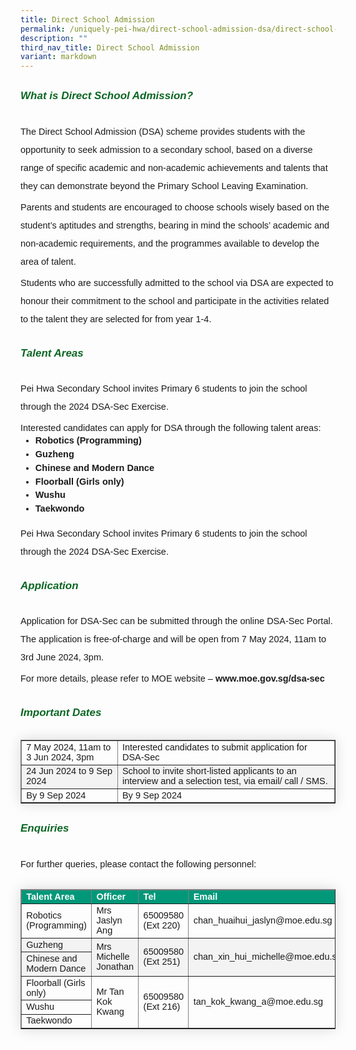 ```yaml
---
title: Direct School Admission
permalink: /uniquely-pei-hwa/direct-school-admission-dsa/direct-school-admission/
description: ""
third_nav_title: Direct School Admission
variant: markdown
---
```

<h6 style="color:#0B6623;font-family:sans-serif;font-weight:bold;margin-top:30px;"><strong style="font-family:sans-serif;font-size:17px;color:#0B6623;">What is Direct School Admission?</strong></h6>
<p style="font-size:14.5px; line-height:2;margin-top:5px;margin-bottom:0;font-family:sans-serif;">The Direct School Admission (DSA) scheme provides students with the opportunity to seek admission to a secondary school, based on a diverse range of specific academic and non-academic achievements and talents that they can demonstrate beyond the Primary School Leaving Examination.</p>

<p style="font-size:14.5px; line-height:2;margin-top:5px;margin-bottom:0;font-family:sans-serif;">Parents and students are encouraged to choose schools wisely based on the student’s aptitudes and strengths, bearing in mind the schools’ academic and non-academic requirements, and the programmes available to develop the area of talent.</p>

<p style="font-size:14.5px;line-height:2;margin-top:5px;margin-bottom:0;font-family:sans-serif;">Students who are successfully admitted to the school via DSA are expected to honour their commitment to the school and participate in the activities related to the talent they are selected for from year 1-4.</p>

<h6 style="color:#0B6623;font-family:sans-serif;font-weight:bold;margin-top:30px;"><strong style="font-family:sans-serif;font-size:17px;color:#0B6623;">Talent Areas</strong></h6>
<p style="font-size:14.5px; line-height:2;margin-top:5px;margin-bottom:0;font-family:sans-serif;">Pei Hwa Secondary School invites Primary 6 students to join the school through the 2024 DSA-Sec Exercise.</p>

<p style="font-size:14.5px; line-height:2;margin-top:5px;margin-bottom:0;font-family:sans-serif;">Interested candidates can apply for DSA through the following talent areas:</p>

<ul style="margin-top:-5px;">
<li style="font-size:14.5px; line-height:1.5;font-family:sans-serif;"><a style="font-size:14.5px; line-height:1.5;font-family:sans-serif;font-weight:bold;text-decoration: none;" href="https://moe-peihwasec-staging.netlify.app/learning-at-pei-hwa/cca/sports-games/wushu/">Robotics (Programming)</a></li>
<li style="font-size:14.5px; line-height:1.5;font-family:sans-serif;"><a style="font-size:14.5px; line-height:1.5;font-family:sans-serif;font-weight:bold;text-decoration: none;" href="https://moe-peihwasec-staging.netlify.app/learning-at-pei-hwa/cca/sports-games/wushu/">Guzheng</a></li>
<li style="font-size:14.5px;line-height:1.5;font-family:sans-serif;margin-bottom:0px;"><a style="font-size:14.5px; line-height:1.5;font-family:sans-serif;font-weight:bold;text-decoration: none;" href="https://moe-peihwasec-staging.netlify.app/learning-at-pei-hwa/cca/sports-games/wushu/">Chinese and Modern Dance</a></li>
<li style="font-size:14.5px;line-height:1.5;font-family:sans-serif;"><a style="font-size:14.5px; line-height:1.5;font-family:sans-serif;font-weight:bold;text-decoration: none;" href="https://moe-peihwasec-staging.netlify.app/learning-at-pei-hwa/cca/sports-games/wushu/">	Floorball (Girls only)</a></li>
<li style="font-size:14.5px;line-height:1.5;font-family:sans-serif;"><a style="font-size:14.5px; line-height:1.5;font-family:sans-serif;font-weight:bold;text-decoration: none;" href="https://moe-peihwasec-staging.netlify.app/learning-at-pei-hwa/cca/sports-games/wushu/">Wushu</a></li>
<li style="font-size:14.5px;line-height:1.5;font-family:sans-serif;margin-bottom:0px;"><a style="font-size:14.5px; line-height:1.5;font-family:sans-serif;font-weight:bold;text-decoration: none;" href="https://moe-peihwasec-staging.netlify.app/learning-at-pei-hwa/cca/sports-games/wushu/">Taekwondo</a></li>
</ul>

<p style="font-size:14.5px; line-height:2;margin-top:5px;margin-bottom:0;font-family:sans-serif;"></p><p style="font-size:14.5px; line-height:2;margin-top:5px;margin-bottom:0;font-family:sans-serif;">Pei Hwa Secondary School invites Primary 6 students to join the school through the 2024 DSA-Sec Exercise.</p>

<h6 style="color:#0B6623;font-family:sans-serif;font-weight:bold;margin-top:30px;"><strong style="font-family:sans-serif;font-size:17px;color:#0B6623;">Application</strong></h6>
<p style="font-size:14.5px; line-height:2;margin-top:5px;margin-bottom:0;font-family:sans-serif;">Application for DSA-Sec can be submitted through the online DSA-Sec Portal. The application is free-of-charge and will be open from 7 May 2024, 11am to 3rd June 2024, 3pm.</p>

<p style="font-size:14.5px; line-height:2;margin-top:5px;margin-bottom:0;font-family:sans-serif;">For more details, please refer to MOE website – <a style="font-size:14.5px; line-height:1.5;font-family:sans-serif;font-weight:bold;text-decoration: none;" href="www.moe.gov.sg/dsa-sec">www.moe.gov.sg/dsa-sec</a> </p>

<h6 style="color:#0B6623;font-family:sans-serif;font-weight:bold;margin-top:30px;"><strong style="font-family:sans-serif;font-size:17px;color:#0B6623;">Important Dates</strong></h6>

<table style="border-collapse: collapse;margin: 0 0;font-size:14.5px;font-family: sans-serif;box-shadow: 0 0 20px rgba(0, 0, 0, 0.15);" border="1">
	
<tbody>
<tr>
				<td style="font-family:sans-serif;">7 May 2024, 11am to 3 Jun 2024, 3pm</td>
	<td style="font-family:sans-serif;margin-bottom:5px;">Interested candidates to submit application for DSA-Sec<br>
</td></tr>
	

			
<tr style="background-color: #f3f3f3;">
				<td style="font-family:sans-serif;">24 Jun 2024 to 9 Sep 2024</td>
				<td style="font-family:sans-serif;margin-bottom:5px;">School to invite short-listed applicants to an interview and a selection test, via email/ call / SMS.</td>
</tr>
			
<tr>
				<td style="font-family:sans-serif;">By 9 Sep 2024</td>
				<td style="font-family:sans-serif;margin-bottom:5px;">By 9 Sep 2024
</td></tr>
						
</tbody>
</table>

<h6 style="color:#0B6623;font-family:sans-serif;font-weight:bold;margin-top:30px;"><strong style="font-family:sans-serif;font-size:17px;color:#0B6623;">Enquiries</strong></h6>
<p style="font-size:14.5px; line-height:2;margin-top:5px;margin-bottom:0;font-family:sans-serif;">For further queries, please contact the following personnel:</p>

<table style="border-collapse: collapse;margin: 25px 0;font-size:14.5px;font-family: sans-serif;box-shadow: 0 0 20px rgba(0, 0, 0, 0.15);" border="1">
<thead style="background-color: #009879; font-weight: bold; font-size: 14.5px;">
<tr>
				<td style="text-align:left;color:white;font-family:sans-serif;">Talent Area</td>
	<td style="text-align:left;color:white;font-family:sans-serif;">Officer</td>
	<td style="text-align:left;color:white;font-family:sans-serif;">Tel</td>
	<td style="text-align:left;color:white;font-family:sans-serif;">Email</td>
			</tr>
</thead>
	
<tbody style="">
<tr>
	<td style="font-family:sans-serif;">Robotics (Programming)</td>
	<td style="font-family:sans-serif;">Mrs Jaslyn Ang</td>
	<td style="font-family:sans-serif;">65009580 (Ext 220)</td>
	<td style="font-family:sans-serif;">chan_huaihui_jaslyn@moe.edu.sg</td>
</tr>
			
<tr style="background-color: #f3f3f3;">
	<td style="font-family:sans-serif;">Guzheng </td>
	<td rowspan="2" style="font-family:sans-serif;">Mrs Michelle Jonathan</td>
	<td rowspan="2" style="font-family:sans-serif;">65009580 (Ext 251)</td>
	<td rowspan="2" style="font-family:sans-serif;">chan_xin_hui_michelle@moe.edu.sg 
</td>
</tr>
<tr style="background-color: #f3f3f3;">
	<td style="font-family:sans-serif;">Chinese and Modern Dance</td>
</tr>
	
<tr>
	<td style="font-family:sans-serif;">Floorball (Girls only)</td>
	<td rowspan="3" style="font-family:sans-serif;">Mr Tan Kok Kwang</td>
	<td rowspan="3" style="font-family:sans-serif;">65009580 (Ext 216)</td>
	<td rowspan="3" style="font-family:sans-serif;">tan_kok_kwang_a@moe.edu.sg </td>
</tr>
<tr>
	<td style="font-family:sans-serif;">Wushu</td>
</tr>
<tr>
	<td style="font-family:sans-serif;">Taekwondo</td>
</tr>
	
<tr>
</tr>
						
</tbody>
</table>